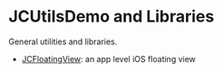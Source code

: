 # JCUtilsDemo and Libraries
General utilities and libraries.

- [JCFloatingView](https://github.com/EzlyJohnnie/JCUtilsDemo/tree/master/JCFloatingView): an app level iOS floating view

